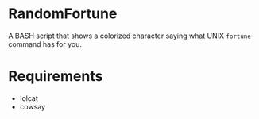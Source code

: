 # RandomFortune
A BASH script that shows a colorized character saying what UNIX `fortune` command has for you.

# Requirements
- lolcat
- cowsay
